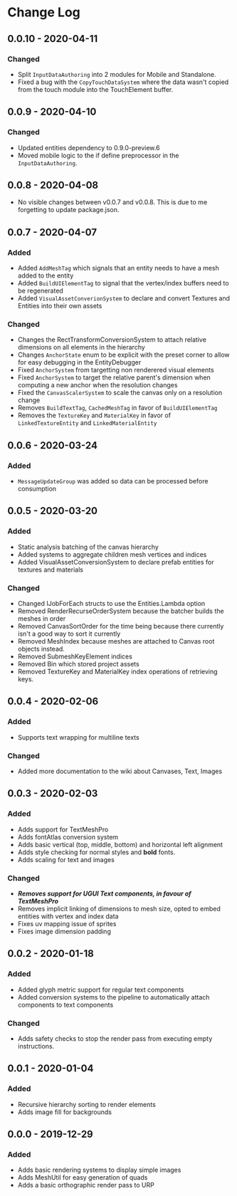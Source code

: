 # Change Log

## 0.0.10 - 2020-04-11
### Changed
* Split `InputDataAuthoring` into 2 modules for Mobile and Standalone.
* Fixed a bug with the `CopyTouchDataSystem` where the data wasn't copied from the touch module into the TouchElement buffer.

## 0.0.9 - 2020-04-10
### Changed
* Updated entities dependency to 0.9.0-preview.6
* Moved mobile logic to the if define preprocessor in the `InputDataAuthoring`.

## 0.0.8 - 2020-04-08
* No visible changes between v0.0.7 and v0.0.8. This is due to me forgetting to update package.json.

## 0.0.7 - 2020-04-07
### Added
* Added `AddMeshTag` which signals that an entity needs to have a mesh added to the entity
* Added `BuildUIElementTag` to signal that the vertex/index buffers need to be regenerated
* Added `VisualAssetConverionSystem` to declare and convert Textures and Entities into their own assets

### Changed
* Changes the RectTransformConversionSystem to attach relative dimensions on all elements in the hierarchy
* Changes `AnchorState` enum to be explicit with the preset corner to allow for easy debugging in the EntityDebugger
* Fixed `AnchorSystem` from targetting non renderered visual elements
* Fixed `AnchorSystem` to target the relative parent's dimension when computing a new anchor when the resolution changes
* Fixed the `CanvasScalerSystem` to scale the canvas only on a resolution change
* Removes `BuildTextTag`, `CachedMeshTag` in favor of `BuildUIElementTag`
* Removes the `TextureKey` and `MaterialKey` in favor of `LinkedTextureEntity` and `LinkedMaterialEntity`

## 0.0.6 - 2020-03-24
### Added
* `MessageUpdateGroup` was added so data can be processed before consumption

## 0.0.5 - 2020-03-20
### Added
* Static analysis batching of the canvas hierarchy
* Added systems to aggregate children mesh vertices and indices
* Added VisualAssetConversionSystem to declare prefab entities for textures and materials

### Changed
* Changed IJobForEach structs to use the Entities.Lambda option
* Removed RenderRecurseOrderSystem because the batcher builds the meshes in order
* Removed CanvasSortOrder for the time being because there currently isn't a good way to sort it currently
* Removed MeshIndex because meshes are attached to Canvas root objects instead.
* Removed SubmeshKeyElement indices
* Removed Bin<T> which stored project assets
* Removed TextureKey and MaterialKey index operations of retrieving keys.

## 0.0.4 - 2020-02-06
### Added
* Supports text wrapping for multiline texts
### Changed
* Added more documentation to the wiki about Canvases, Text, Images

## 0.0.3 - 2020-02-03
### Added
* Adds support for TextMeshPro
* Adds fontAtlas conversion system
* Adds basic vertical (top, middle, bottom) and horizontal left alignment
* Adds style checking for normal styles and **bold** fonts.
* Adds scaling for text and images
### Changed
* ***Removes support for UGUI Text components, in favour of TextMeshPro***
* Removes implicit linking of dimensions to mesh size, opted to embed entities with vertex and index data
* Fixes uv mapping issue of sprites
* Fixes image dimension padding

## 0.0.2 - 2020-01-18
### Added
* Added glyph metric support for regular text components
* Added conversion systems to the pipeline to automatically attach components to text components
### Changed
* Adds safety checks to stop the render pass from executing empty instructions.

## 0.0.1 - 2020-01-04
### Added
* Recursive hierarchy sorting to render elements
* Adds image fill for backgrounds

## 0.0.0 - 2019-12-29
### Added
* Adds basic rendering systems to display simple images
* Adds MeshUtil for easy generation of quads
* Adds a basic orthographic render pass to URP
